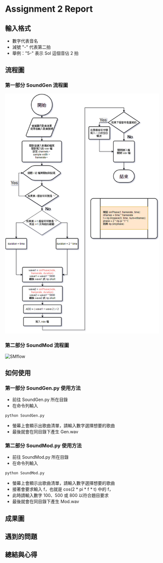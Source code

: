 # Assignment 2 Report

## 輸入格式
+ 數字代表音名
+ 減號 "-" 代表第二拍
+ 舉例："5-" 表示 Sol 這個音佔 2 拍

## 流程圖
### 第一部分 SoundGen 流程圖
![SGflow](/Assignment2/images/SGFlowChart.png)
### 第二部分 SoundMod 流程圖
![SMflow](MMS2017FALL/Assignment2/images/SMFlowChart.png)

## 如何使用
### 第一部分 SoundGen.py 使用方法
+ 前往 SoundGen.py 所在目錄
+ 在命令列輸入
```Bash
python SoundGen.py
```
+ 螢幕上會顯示出歌曲清單，請輸入數字選擇想要的歌曲
+ 最後就會在同目錄下產生 Gen.wav
### 第二部分 SoundMod.py 使用方法
+ 前往 SoundMod.py 所在目錄
+ 在命令列輸入 
```Bash
python SoundMod.py
```
+ 螢幕上會顯示出歌曲清單，請輸入數字選擇想要的歌曲
+ 接著會要求輸入 f，也就是 cos(2 * pi * f * t) 中的 f，
+ 此時請輸入數字 100、500 或 800 以符合題目要求
+ 最後就會在同目錄下產生 Mod.wav

## 成果圖

## 遇到的問題

## 總結與心得